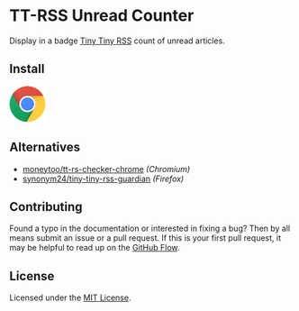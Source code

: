 # TT-RSS Unread Counter

Display in a badge [Tiny Tiny RSS](https://tt-rss.org/) count of unread articles.

## Install
[![Chrome](img/chrome.png "Chrome")](https://chrome.google.com/webstore/detail/tt-rss-unread-counter/gmehniamdebnmcckmfiedgfnijhhcldb)

## Alternatives
- [moneytoo/tt-rs-checker-chrome](https://github.com/moneytoo/tt-rss-checker-chrome) *(Chromium)*
- [synonym24/tiny-tiny-rss-guardian](https://bitbucket.org/synonym24/tiny-tiny-rss-guardian) *(Firefox)*

## Contributing
Found a typo in the documentation or interested in fixing a bug? Then by all means submit an issue or a pull request. If this is your first pull request, it may be helpful to read up on the [GitHub Flow](https://guides.github.com/introduction/flow/).

## License
Licensed under the [MIT License](LICENSE).
